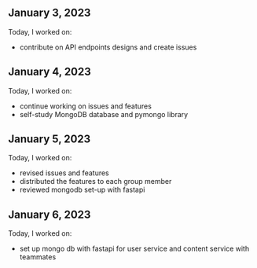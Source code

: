 ## January 3, 2023
Today, I worked on: 
* contribute on API endpoints designs and create issues 

## January 4, 2023
Today, I worked on: 
* continue working on issues and features
* self-study MongoDB database and pymongo library

## January 5, 2023
Today, I worked on:

* revised issues and features
* distributed the features to each group member 
* reviewed mongodb set-up with fastapi

## January 6, 2023
Today, I worked on:

* set up mongo db with fastapi for user service and content service with teammates 

